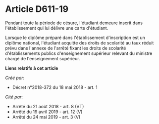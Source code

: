 # Article D611-19

Pendant toute la période de césure, l'étudiant demeure inscrit dans l'établissement qui lui délivre une carte d'étudiant.

Lorsque le diplôme préparé dans l'établissement d'inscription est un diplôme national, l'étudiant acquitte des droits de
scolarité au taux réduit prévu dans l'annexe de l'arrêté fixant les droits de scolarité d'établissements publics
d'enseignement supérieur relevant du ministre chargé de l'enseignement supérieur.

**Liens relatifs à cet article**

_Créé par_:

  - Décret n°2018-372 du 18 mai 2018 - art. 1

_Cité par_:

  - Arrêté du 21 août 2018 - art. 8 (VT)
  - Arrêté du 19 avril 2019 - art. 12 (V)
  - Arrêté du 24 mai 2019 - art. 3 (V)

